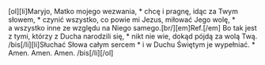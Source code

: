 [ol][li]Maryjo, Matko mojego wezwania, * chcę i pragnę, idąc za Twym słowem, * czynić wszystko, co powie mi Jezus, miłować Jego wolę, * a wszystko inne ze względu na Niego samego.[br/][em]Ref.[/em] Bo tak jest z tymi, którzy z Ducha narodzili się, * nikt nie wie, dokąd pójdą za wolą Twą. /bis[/li][li]Słuchać Słowa całym sercem * i w Duchu Świętym je wypełniać. * Amen. Amen. Amen. /bis[/li][/ol]